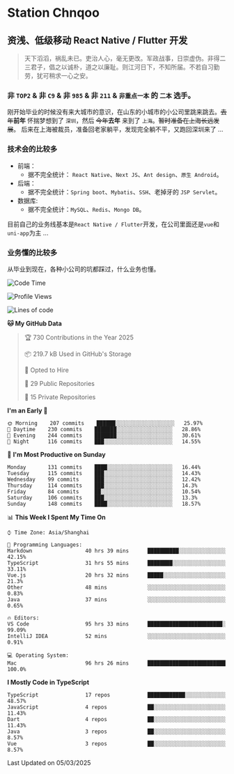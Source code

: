 # Station Chnqoo

## 资浅、低级移动 React Native / Flutter 开发

> 天下滔滔，祸乱未已。吏治人心，毫无更改。军政战事，日崇虚伪。非得二三君子，倡之以诚朴，道之以廉耻。则江河日下，不知所届。不若自习勤劳，犹可稍求一心之安。

### 非 `TOP2` & 非 `C9` & 非 `985` & 非 `211` & `非重点一本` 的 `二本` 选手。

刚开始毕业的时候没有来大城市的意识，在山东的小城市的小公司里跳来跳去。~~去年~~**前年** 怀揣梦想到了 `深圳`，然后 ~~今年~~**去年** 来到了 `上海`。~~暂时准备在上海长远发展~~。
后来在上海被裁员，准备回老家躺平，发现完全躺不平，又跑回深圳来了 ...

### 技术会的比较多

- 前端：
  - 据不完全统计： `React Native`、`Next JS`、`Ant design`、`原生 Android`。
- 后端：
  - 据不完全统计：`Spring boot`、`Mybatis`、`SSH`、老掉牙的 `JSP Servlet`。
- 数据库:
  - 据不完全统计：`MySQL`、`Redis`、`Mongo DB`。

目前自己的业务线基本是`React Native / Flutter`开发，在公司里面还是`vue`和`uni-app`为主 ...

### 业务懂的比较多

从毕业到现在，各种小公司的坑都踩过，什么业务也懂。

<!--START_SECTION:waka-->
![Code Time](http://img.shields.io/badge/Code%20Time-7%2C850%20hrs%2028%20mins-blue)

![Profile Views](http://img.shields.io/badge/Profile%20Views-1-blue)

![Lines of code](https://img.shields.io/badge/From%20Hello%20World%20I%27ve%20Written-300%20Thousand%20lines%20of%20code-blue)

**🐱 My GitHub Data** 

> 🏆 730 Contributions in the Year 2025
 > 
> 📦 219.7 kB Used in GitHub's Storage 
 > 
> 💼 Opted to Hire
 > 
> 📜 29 Public Repositories 
 > 
> 🔑 15 Private Repositories  
 > 
**I'm an Early 🐤** 

```text
🌞 Morning    207 commits    ██████░░░░░░░░░░░░░░░░░░░   25.97% 
🌆 Daytime    230 commits    ███████░░░░░░░░░░░░░░░░░░   28.86% 
🌃 Evening    244 commits    ███████░░░░░░░░░░░░░░░░░░   30.61% 
🌙 Night      116 commits    ███░░░░░░░░░░░░░░░░░░░░░░   14.55%

```
📅 **I'm Most Productive on Sunday** 

```text
Monday       131 commits    ████░░░░░░░░░░░░░░░░░░░░░   16.44% 
Tuesday      115 commits    ███░░░░░░░░░░░░░░░░░░░░░░   14.43% 
Wednesday    99 commits     ███░░░░░░░░░░░░░░░░░░░░░░   12.42% 
Thursday     114 commits    ███░░░░░░░░░░░░░░░░░░░░░░   14.3% 
Friday       84 commits     ██░░░░░░░░░░░░░░░░░░░░░░░   10.54% 
Saturday     106 commits    ███░░░░░░░░░░░░░░░░░░░░░░   13.3% 
Sunday       148 commits    ████░░░░░░░░░░░░░░░░░░░░░   18.57%

```


📊 **This Week I Spent My Time On** 

```text
⌚︎ Time Zone: Asia/Shanghai

💬 Programming Languages: 
Markdown                 40 hrs 39 mins      ██████████░░░░░░░░░░░░░░░   42.15% 
TypeScript               31 hrs 55 mins      ████████░░░░░░░░░░░░░░░░░   33.11% 
Vue.js                   20 hrs 32 mins      █████░░░░░░░░░░░░░░░░░░░░   21.3% 
Other                    48 mins             ░░░░░░░░░░░░░░░░░░░░░░░░░   0.83% 
Java                     37 mins             ░░░░░░░░░░░░░░░░░░░░░░░░░   0.65%

🔥 Editors: 
VS Code                  95 hrs 33 mins      ████████████████████████░   99.09% 
IntelliJ IDEA            52 mins             ░░░░░░░░░░░░░░░░░░░░░░░░░   0.91%

💻 Operating System: 
Mac                      96 hrs 26 mins      █████████████████████████   100.0%

```

**I Mostly Code in TypeScript** 

```text
TypeScript               17 repos            ████████████░░░░░░░░░░░░░   48.57% 
JavaScript               4 repos             ██░░░░░░░░░░░░░░░░░░░░░░░   11.43% 
Dart                     4 repos             ██░░░░░░░░░░░░░░░░░░░░░░░   11.43% 
Java                     3 repos             ██░░░░░░░░░░░░░░░░░░░░░░░   8.57% 
Vue                      3 repos             ██░░░░░░░░░░░░░░░░░░░░░░░   8.57%

```



 Last Updated on 05/03/2025
<!--END_SECTION:waka-->

<!---
ChenqiaoStation/ChenqiaoStation is a ✨ special ✨ repository because its `README.md` (this file) appears on your GitHub profile.
You can click the Preview link to take a look at your changes.
--->
